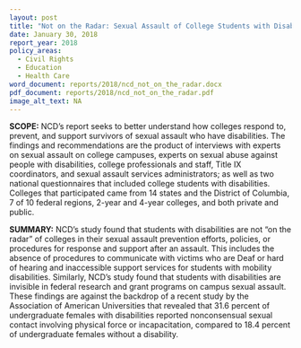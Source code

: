 ```yaml
---
layout: post
title: "Not on the Radar: Sexual Assault of College Students with Disabilities"
date: January 30, 2018
report_year: 2018
policy_areas:
  - Civil Rights
  - Education
  - Health Care
word_document: reports/2018/ncd_not_on_the_radar.docx
pdf_document: reports/2018/ncd_not_on_the_radar.pdf
image_alt_text: NA
---
```

**SCOPE:** NCD’s report seeks to better understand how colleges respond to, prevent, and support survivors of sexual assault who have disabilities. The findings and recommendations are the product of interviews with experts on sexual assault on college campuses, experts on sexual abuse against people with disabilities, college professionals and staff, Title IX coordinators, and sexual assault services administrators; as well as two national questionnaires that included college students with disabilities. Colleges that participated came from 14 states and the District of Columbia, 7 of 10 federal regions, 2-year and 4-year colleges, and both private and public.

**SUMMARY:** NCD’s study found that students with disabilities are not “on the radar” of colleges in their sexual assault prevention efforts, policies, or procedures for response and support after an assault. This includes the absence of procedures to communicate with victims who are Deaf or hard of hearing and inaccessible support services for students with mobility disabilities. Similarly, NCD’s study found that students with disabilities are invisible in federal research and grant programs on campus sexual assault. These findings are against the backdrop of a recent study by the Association of American Universities that revealed that 31.6 percent of undergraduate females with disabilities reported nonconsensual sexual contact involving physical force or incapacitation, compared to 18.4 percent of undergraduate females without a disability.
